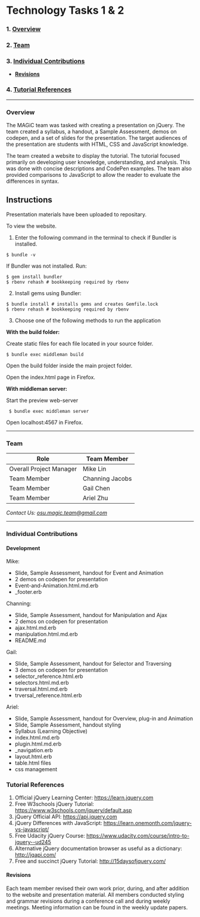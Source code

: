 # Technology Tasks 1 & 2

### 1. [Overview](#overview)
### 2. [Team](#team)
### 3. [Individual Contributions](#individual-contributions)
  * **[Revisions](#revisions)**
### 4. [Tutorial References](#tutorial-references)

***

### Overview
The MAGiC team was tasked with creating a presentation on jQuery. The team created a syllabus, a handout, a Sample Assessment, demos on codepen, and a set of slides for the presentation. The target audiences of the presentation are students with HTML, CSS and JavaScript knowledge.

The team created a website to display the tutorial. The tutorial focused primarily on developing user knowledge, understanding, and analysis. This was done with concise descriptions and CodePen examples. The team also provided comparisons to JavaScript to allow the reader to evaluate the differences in syntax.

## Instructions
Presentation materials have been uploaded to repositary.

To view the website.

1. Enter the following command in the terminal to check if Bundler is installed.

```
$ bundle -v
```
If Bundler was not installed. Run:

```
$ gem install bundler
$ rbenv rehash # bookkeeping required by rbenv
```

2. Install gems using Bundler:

```
$ bundle install # installs gems and creates Gemfile.lock
$ rbenv rehash # bookkeeping required by rbenv
```

3. Choose one of the following methods to run the application

**With the build folder:**

Create static files for each file located in your source folder.

  ```
  $ bundle exec middleman build
  ```

Open the build folder inside the main project folder.

Open the index.html page in Firefox.

**With middleman server:**

Start the preview web-server

  ```
   $ bundle exec middleman server
   ```

Open localhost:4567 in Firefox.

***

### Team
| Role|Team Member|
| ------------- |-------------|
| Overall Project Manager|Mike Lin|
| Team Member|Channing Jacobs|
| Team Member|Gail Chen|
| Team Member|Ariel Zhu|
*Contact Us: osu.magic.team@gmail.com*

***

### Individual Contributions
#### Development
Mike:
* Slide, Sample Assessment, handout for Event and Animation
* 2 demos on codepen for presentation
* Event-and-Animation.html.md.erb
* \_footer.erb

Channing:
* Slide, Sample Assessment, handout for Manipulation and Ajax
* 2 demos on codepen for presentation
* ajax.html.md.erb
* manipulation.html.md.erb
* README.md

Gail:
* Slide, Sample Assessment, handout for Selector and Traversing
* 3 demos on codepen for presentation
* selector_reference.html.erb
* selectors.html.md.erb
* traversal.html.md.erb
* trversal_reference.html.erb

Ariel:
* Slide, Sample Assessment, handout for Overview, plug-in and Animation
* Slide, Sample Assessment, handout styling
* Syllabus (Learning Objective)
* index.html.md.erb
* plugin.html.md.erb
* \_navigation.erb
* layout.html.erb
* table.html files
* css management

### Tutorial References
1. Official jQuery Learning Center: https://learn.jquery.com
2. Free W3schools jQuery Tutorial: https://www.w3schools.com/jquery/default.asp
3. jQuery Official API: https://api.jquery.com
4. jQuery Differences with JavaScript: https://learn.onemonth.com/jquery-vs-javascript/
5. Free Udacity jQuery Course:  https://www.udacity.com/course/intro-to-jquery--ud245
6. Alternative jQuery documentation browser as useful as a dictionary: http://jqapi.com/
7. Free and succinct jQuery Tutorial: http://15daysofjquery.com/ 


#### Revisions
Each team member revised their own work prior, during, and after addition to the website and presentation material. All members conducted styling and grammar revisions during a conference call and during weekly meetings. Meeting information can be found in the weekly update papers.
